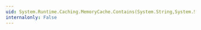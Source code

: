```yaml
---
uid: System.Runtime.Caching.MemoryCache.Contains(System.String,System.String)
internalonly: False
---
```

